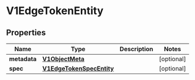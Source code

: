 # V1EdgeTokenEntity

## Properties
Name | Type | Description | Notes
------------ | ------------- | ------------- | -------------
**metadata** | [**V1ObjectMeta**](V1ObjectMeta.md) |  |  [optional]
**spec** | [**V1EdgeTokenSpecEntity**](V1EdgeTokenSpecEntity.md) |  |  [optional]
